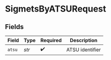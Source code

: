 # SigmetsByATSURequest


## Fields

| Field              | Type               | Required           | Description        |
| ------------------ | ------------------ | ------------------ | ------------------ |
| `atsu`             | *str*              | :heavy_check_mark: | ATSU identifier    |